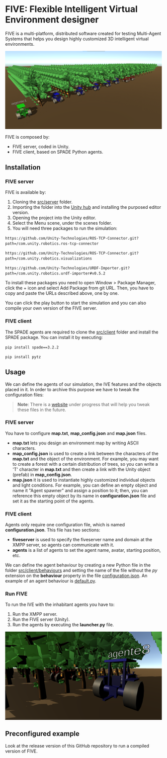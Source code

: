 # FIVE: Flexible Intelligent Virtual Environment designer 
FIVE is a multi-platform, distributed software created for testing Multi-Agent Systems that helps you design highly customized 3D intelligent virtual environments.

![Orange orchard IVE with 5 agents](examples/pictures/orange_orchard_field_1.png)

FIVE is composed by:
- FIVE server, coded in Unity.
- FIVE client, based on SPADE Python agents.


## Installation

### FIVE server
FIVE is available by:
1. Cloning the [src/server](src/server/) folder.
2. Importing the folder into the [Unity hub](https://unity.com/unity-hub) and installing the purposed editor version.
3. Opening the project into the Unity editor.
4. Select the Menu scene, under the scenes folder.
5. You will need three packages to run the simulation:

`
https://github.com/Unity-Technologies/ROS-TCP-Connector.git?path=/com.unity.robotics.ros-tcp-connector
`

`
https://github.com/Unity-Technologies/ROS-TCP-Connector.git?path=/com.unity.robotics.visualizations
`

`
https://github.com/Unity-Technologies/URDF-Importer.git?path=/com.unity.robotics.urdf-importer#v0.5.2
`

To install these packages you need to open Window > Package Manager, click the + icon and select Add Package from git URL. Then, you have to copy and paste the URLs described above, one by one.

You can click the play button to start the simulation and you can also compile your own version of the FIVE server.

### FIVE client
The SPADE agents are required to clone the [src/client](src/client/) folder and install the SPADE package. You can install it by executing:

`
pip install spade==3.2.2
`

`
pip install pytz
`	


## Usage
We can define the agents of our simulation, the IVE features and the objects placed in it. In order to archive this purpose we have to tweak the configuration files:

> **Note**: There is a [website](https://franenguix.github.io/five/web/) under progress that will help you tweak these files in the future.

### FIVE server
You have to configure **map.txt**, **map_config.json** and **map.json** files.
- **map.txt** lets you design an environment map by writing ASCII characters.
- **map_config.json** is used to create a link between the characters of the **map.txt** and the object of the environment. For example, you may want to create a forest with a certain distribution of trees, so you can write a 'T' character in **map.txt** and then create a link with the Unity object (prefab) in **map_config.json**.
- **map.json** it is used to instantiate highly customized individual objects and light conditions. For example, you can define an empty object and name it "Agent spawner" and assign a position to it; then, you can reference this empty object by its name in **configuration.json** file and set it as the starting point of the agents. 

### FIVE client
Agents only require one configuration file, which is named **configuration.json**. This file has two sections:
- **fiveserver** is used to specify the fiveserver name and domain at the XMPP server, so agents can communicate with it.
- **agents** is a list of agents to set the agent name, avatar, starting position, etc. 

We can define the agent behaviour by creating a new Python file in the folder [src/client/behaviours](src/client/behaviours) and setting the name of the file without the *py* extension on the **behaviour** property in the file [configuration.json](src/client/configuration.json). An example of an agent behaviour is [default.py](src/client/behaviours/default.py).

### Run FIVE

To run the IVE with the inhabitant agents you have to:
1. Run the XMPP server.
2. Run the FIVE server (Unity).
3. Run the agents by executing the **launcher.py** file.

![Orange orchard IVE inside vision](examples/pictures/orange_orchard_field_2.png)

## Preconfigured example
Look at the release version of this GitHub repository to run a compiled version of FIVE.
